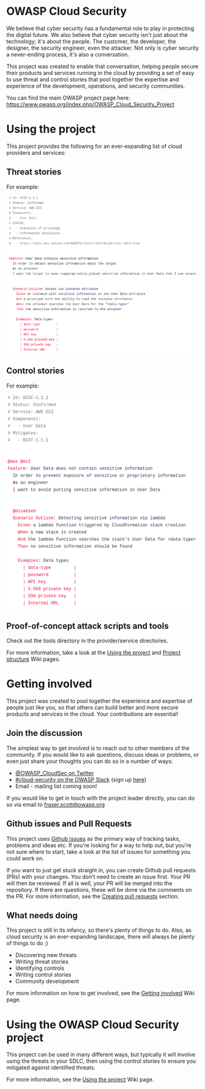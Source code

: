 # OWASP Cloud Security

We believe that cyber security has a fundamental role to play in protecting the digital future. We also believe that cyber security isn't just about the technology; it's about the people. The customer, the developer, the designer, the security engineer, even the attacker. Not only is cyber security a never-ending process, it's also a conversation.

This project was created to enable that conversation, helping people secure their products and services running in the cloud by providing a set of easy to use threat and control stories that pool together the expertise and experience of the development, operations, and security communities.

You can find the main OWASP project page here: https://www.owasp.org/index.php/OWASP_Cloud_Security_Project

# Using the project

This project provides the following for an ever-expanding list of cloud providers and services:

## Threat stories

For example:

![threat stories](/images/threat_story.png)

## Control stories

For example:

![control stories](/images/control_story.png)

## Proof-of-concept attack scripts and tools

Check out the tools directory in the provider/service directories.

For more information, take a look at the [Using the project](https://github.com/owasp-cloud-security/owasp-cloud-security/wiki/Using-the-project) and [Project structure](https://github.com/owasp-cloud-security/owasp-cloud-security/wiki/Project-structure) Wiki pages.

# Getting involved

This project was created to pool together the experience and expertise of people just like you, so that others can build better and more secure products and services in the cloud. Your contributions are essential!

## Join the discussion

The simplest way to get involved is to reach out to other members of the community. If you would like to ask questions, discuss ideas or problems, or even just share your thoughts you can do so in a number of ways:

* [@OWASP_CloudSec on Twitter](https://twitter.com/OWASP_CloudSec)
* [#cloud-security on the OWASP Slack](https://owasp.slack.com/messages/C7FRASYET/) (sign up [here](https://owasp.herokuapp.com/))
* Email - mailing list coming soon!

If you would like to get in touch with the project leader directly, you can do so via email to fraser.scott@owasp.org

## Github issues and Pull Requests

This project uses [Github issues](https://github.com/owasp-cloud-security/owasp-cloud-security/wiki/Working-with-Github-issues) as the primary way of tracking tasks, problems and ideas etc. If you're looking for a way to help out, but you're not sure where to start, take a look at the list of issues for something you could work on.

If you want to just get stuck straight in, you can create Github pull requests (PRs) with your changes. You don't need to create an issue first. Your PR will then be reviewed. If all is well, your PR will be merged into the repository. If there are questions, these will be done via the comments on the PR. For more information, see the [Creating pull requests](https://github.com/owasp-cloud-security/owasp-cloud-security/wiki/Creating-pull-requests) section.

## What needs doing

This project is still in its infancy, so there's plenty of things to do. Also, as cloud security is an ever-expanding landscape, there will always be plenty of things to do ;)

* Discovering new threats
* Writing threat stories
* Identifying controls
* Writing control stories
* Community development

For more information on how to get involved, see the [Getting involved](https://github.com/owasp-cloud-security/owasp-cloud-security/wiki/Getting-involved) Wiki page.

# Using the OWASP Cloud Security project

This project can be used in many different ways, but typically it will involve using the threats in your SDLC, then using the control stories to ensure you mitigated against identified threats.

For more information, see the [Using the project](https://github.com/owasp-cloud-security/owasp-cloud-security/wiki/Using-the-project) Wiki page.

